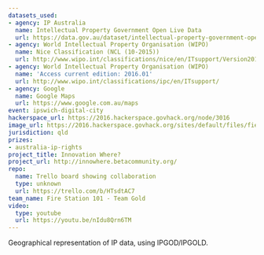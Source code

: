 ```yaml
---
datasets_used:
- agency: IP Australia
  name: Intellectual Property Government Open Live Data
  url: https://data.gov.au/dataset/intellectual-property-government-open-live-data
- agency: World Intellectual Property Organisation (WIPO)
  name: Nice Classification (NCL (10-2015))
  url: http://www.wipo.int/classifications/nice/en/ITsupport/Version20150101/
- agency: World Intellectual Property Organisation (WIPO)
  name: 'Access current edition: 2016.01'
  url: http://www.wipo.int/classifications/ipc/en/ITsupport/
- agency: Google
  name: Google Maps
  url: https://www.google.com.au/maps
event: ipswich-digital-city
hackerspace_url: https://2016.hackerspace.govhack.org/node/3016
image_url: https://2016.hackerspace.govhack.org/sites/default/files/field/image/innovation_where.png
jurisdiction: qld
prizes:
- australia-ip-rights
project_title: Innovation Where?
project_url: http://innowhere.betacommunity.org/
repo:
  name: Trello board showing collaboration
  type: unknown
  url: https://trello.com/b/HTsdtAC7
team_name: Fire Station 101 - Team Gold
video:
  type: youtube
  url: https://youtu.be/nIdu8Qrn6TM
---
```


Geographical representation of IP data, using IPGOD/IPGOLD.